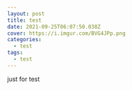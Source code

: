 ```yaml
---
layout: post
title: test
date: 2021-09-25T06:07:50.038Z
cover: https://i.imgur.com/BVG4JPp.png
categories:
  - test
tags:
  - test
---
```

just for test